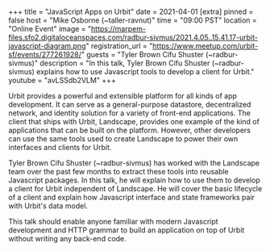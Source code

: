 +++
title = "JavaScript Apps on Urbit"
date = 2021-04-01
[extra]
pinned = false
host = "Mike Osborne (~taller-ravnut)"
time = "09:00 PST"
location = "Online Event"
image = "https://marpem-files.sfo2.digitaloceanspaces.com/radbur-sivmus/2021.4.05..15.41.17-urbit-javascript-diagram.png"
registration_url = "https://www.meetup.com/urbit-sf/events/277261928/"
guests = "Tyler Brown Cifu Shuster (~radbur-sivmus)"
description = "In this talk, Tyler Brown Cifu Shuster (~radbur-sivmus) explains how to use Javascript tools to develop a client for Urbit."
youtube = "avLSSdb2VLM"
+++

Urbit provides a powerful and extensible platform for all kinds of app development. It can serve as a general-purpose datastore, decentralized network, and identity solution for a variety of front-end applications. The client that ships with Urbit, Landscape, provides one example of the kind of applications that can be built on the platform. However, other developers can use the same tools used to create Landscape to power their own interfaces and clients for Urbit.

Tyler Brown Cifu Shuster (~radbur-sivmus) has worked with the Landscape team over the past few months to extract these tools into reusable Javascript packages. In this talk, he will explain how to use them to develop a client for Urbit independent of Landscape. He will cover the basic lifecycle of a client and explain how Javascript interface and state frameworks pair with Urbit's data model.

This talk should enable anyone familiar with modern Javascript development and HTTP grammar to build an application on top of Urbit without writing any back-end code.